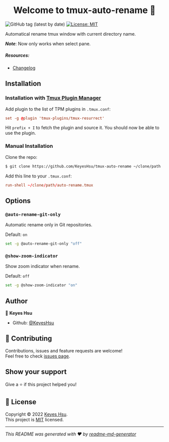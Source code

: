 <h1 align="center">Welcome to tmux-auto-rename 👋</h1>
<p>
  <img alt="GitHub tag (latest by date)" src="https://img.shields.io/github/v/tag/KeyesHsu/tmux-auto-rename">
  <a href="https://github.com/KeyesHsu/tmux-auto-rename/blob/main/LICENSE" target="_blank">
    <img alt="License: MIT" src="https://img.shields.io/badge/License-MIT-yellow.svg" />
  </a>
</p>


Automatical rename tmux window with current directory name.

_**Note**_: Now only works when select pane.


##### Resources:
* [Changelog](CHANGELOG.md)


## Installation

### Installation with [Tmux Plugin Manager](https://github.com/tmux-plugins/tpm)

Add plugin to the list of TPM plugins in `.tmux.conf`:

```tmux.conf
set -g @plugin 'tmux-plugins/tmux-resurrect'
```

Hit `prefix + I` to fetch the plugin and source it. You should now be able to use the plugin.

### Manual Installation

Clone the repo:

```sh
$ git clone https://github.com/KeyesHsu/tmux-auto-rename ~/clone/path
```

Add this line to your `.tmux.conf`:

```tmux.conf
run-shell ~/clone/path/auto-rename.tmux
```

## Options

### `@auto-rename-git-only`

Automatic rename only in Git repositories.

Default: `on`

```sh
set -g @auto-rename-git-only "off"
```

### `@show-zoom-indicator`

Show zoom indicator when rename.

Default: `off`

```sh
set -g @show-zoom-indicator "on"
```

## Author

👤 **Keyes Hsu**

* Github: [@KeyesHsu](https://github.com/KeyesHsu)

## 🤝 Contributing

Contributions, issues and feature requests are welcome!<br />Feel free to check [issues page](https://github.com/KeyesHsu/tmux-auto-rename/issues). 

## Show your support

Give a ⭐️ if this project helped you!

## 📝 License

Copyright © 2022 [Keyes Hsu](https://github.com/KeyesHsu).<br />
This project is [MIT](https://github.com/KeyesHsu/tmux-auto-rename/blob/main/LICENSE) licensed.

***
_This README was generated with ❤️ by [readme-md-generator](https://github.com/kefranabg/readme-md-generator)_
